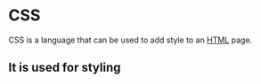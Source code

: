 # CSS

CSS is a language that can be used to add style to an [HTML](/wiki/HTML) page. 
## It is used for styling
